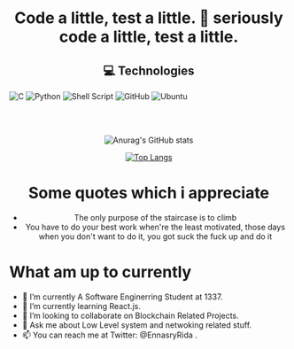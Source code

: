 <div align="center">
 <h1 >Code a little, test a little. 😬 seriously code a little, test a little.</h1>
</div>  
 

 <h2  align="center">💻 Technologies </h2>
 
![C](https://img.shields.io/badge/c-%2300599C.svg?style=for-the-badge&logo=c&logoColor=white)
![Python](https://img.shields.io/badge/python-3670A0?style=for-the-badge&logo=python&logoColor=ffdd54)
![Shell Script](https://img.shields.io/badge/shell_script-%23121011.svg?style=for-the-badge&logo=gnu-bash&logoColor=white)
![GitHub](https://img.shields.io/badge/github-%23121011.svg?style=for-the-badge&logo=github&logoColor=white)
![Ubuntu](https://img.shields.io/badge/Ubuntu-E95420?style=for-the-badge&logo=ubuntu&logoColor=white)

</br>
</br>

<div align="center">

![Anurag's GitHub stats](https://github-readme-stats.vercel.app/api?username=RidaEn-nasry&count_private=true)

 [![Top Langs](https://github-readme-stats.vercel.app/api/top-langs/?username=RidaEn-nasry&langs_count=8)](https://github.com/anuraghazra/github-readme-stats) 
 
 
 <h1> Some quotes which i appreciate </h1>
 <ul>
  <li>The only purpose of the staircase is to climb </li>
  <li>You have to do your best work when're the least motivated, those days when you don't want to do it, you got suck the fuck up and do it</li>
  </lu>
</div>


<h1> What am up to currently </h1>

- 🔭 I’m currently A Software Enginerring Student at 1337.
- 🌱 I’m currently learning  React.js.
- 👯 I’m looking to collaborate on Blockchain Related Projects.
- 💬 Ask me about Low Level system and netwoking related stuff.
- 📫 You can reach me at Twitter: @EnnasryRida .


